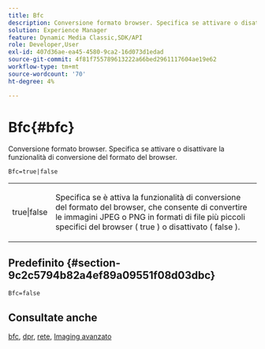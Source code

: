 ```yaml
---
title: Bfc
description: Conversione formato browser. Specifica se attivare o disattivare la funzionalità di conversione del formato del browser.
solution: Experience Manager
feature: Dynamic Media Classic,SDK/API
role: Developer,User
exl-id: 407d36ae-ea45-4580-9ca2-16d073d1edad
source-git-commit: 4f81f755789613222a66bed2961117604ae19e62
workflow-type: tm+mt
source-wordcount: '70'
ht-degree: 4%

---
```


# Bfc{#bfc}

Conversione formato browser. Specifica se attivare o disattivare la funzionalità di conversione del formato del browser.

<!--<a id="section_2768B2BEEE214676AA32F17E2A0E3343"></a>-->

`Bfc=true|false`

<table id="simpletable_998CF426296945FEA48D19E33B71A17E"> 
 <tr class="strow"> 
  <td class="stentry"> <p> <span class="codeph"> true|false </span> </p> </td> 
  <td class="stentry"> <p>Specifica se è attiva la funzionalità di conversione del formato del browser, che consente di convertire le immagini JPEG o PNG in formati di file più piccoli specifici del browser ( <span class="codeph"> true </span>) o disattivato ( <span class="codeph"> false </span>). </p> </td> 
 </tr> 
</table>

## Predefinito {#section-9c2c5794b82a4ef89a09551f08d03dbc}

`Bfc=false`

## Consultate anche

[bfc](/help/aem-is-ir-api/is-api/image-catalog/image-serving-api-ref/c-image-catalog-reference/c-attributes-reference/r-bfc.md), [dpr](/help/aem-is-ir-api/is-api/http-ref/image-serving-api-ref/c-http-protocol-reference/c-command-reference/r-dpr.md), [rete](/help/aem-is-ir-api/is-api/http-ref/image-serving-api-ref/c-http-protocol-reference/c-command-reference/r-network.md), [Imaging avanzato](https://experienceleague.adobe.com/docs/experience-manager-cloud-service/content/assets/dynamicmedia/imaging-faq.html?lang=en)
